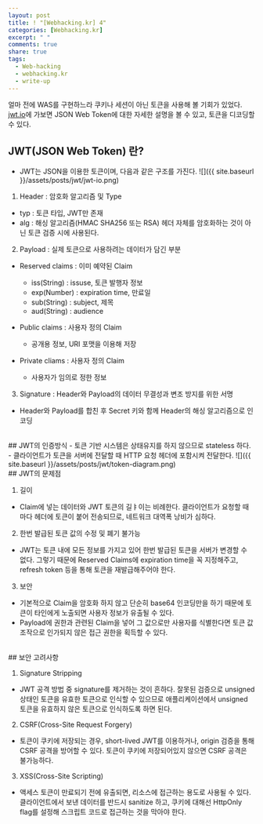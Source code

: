 ```yaml
---
layout: post
title: ! "[Webhacking.kr] 4"
categories: [Webhacking.kr]
excerpt: " "
comments: true
share: true
tags:
  - Web-hacking
  - webhacking.kr
  - write-up
---
```


얼마 전에 WAS를 구현하느라 쿠키나 세션이 아닌 토큰을 사용해 볼 기회가 있었다.
[jwt.io](https://jwt.io/)에 가보면 JSON Web Token에 대한 자세한 설명을 볼 수 있고, 토큰을 디코딩할 수 있다.

<!--more-->

## JWT(JSON Web Token) 란?
 - JWT는 JSON을 이용한 토큰이며, 다음과 같은 구조를 가진다.
![]({{ site.baseurl }}/assets/posts/jwt/jwt-io.png)

 1) Header : 암호화 알고리즘 및 Type
  - typ : 토큰 타입, JWT만 존재
  - alg : 해싱 알고리즘(HMAC SHA256 또는 RSA) 헤더 자체를 암호화하는 것이 아닌 토큰 검증 시에 사용된다.

 2) Payload : 실제 토큰으로 사용하려는 데이터가 담긴 부분
  - Reserved claims : 이미 예약된 Claim
     - iss(String) : issuse, 토큰 발행자 정보
     - exp(Number) : expiration time, 만료일
     - sub(String) : subject, 제목
     - aud(String) : audience

  - Public claims : 사용자 정의 Claim
     - 공개용 정보, URI 포맷을 이용해 저장

  - Private cliams : 사용자 정의 Claim
     - 사용자가 임의로 정한 정보


 3) Signature : Header와 Payload의 데이터 무결성과 변조 방지를 위한 서명
  - Header와 Payload를 합친 후 Secret 키와 함께 Header의 해싱 알고리즘으로 인코딩

<br>
## JWT의 인증방식
 - 토큰 기반 시스템은 상태유지를 하지 않으므로 stateless 하다.
 - 클라이언트가 토큰을 서버에 전달할 때 HTTP 요청 헤더에 포함시켜 전달한다.
![]({{ site.baseurl }}/assets/posts/jwt/token-diagram.png)

<br>
## JWT의 문제점

  1) 길이
   - Claim에 넣는 데이터와 JWT 토큰의 길ㅑ이는 비례한다. 클라이언트가 요청할 때마다 헤더에 토큰이 붙어 전송되므로, 네트워크 대역폭 낭비가 심하다.

  2) 한번 발급된 토큰 값의 수정 및 폐기 불가능
   - JWT는 토큰 내에 모든 정보를 가지고 있어 한번 발급된 토큰을 서버가 변경할 수 없다. 그렇기 때문에 Reserved Claims에 expiration time을 꼭 지정해주고, refresh token 등을 통해 토큰을 재발급해주어야 한다.

  3) 보안
   - 기본적으로 Claim을 암호화 하지 않고 단순히 base64 인코딩만을 하기 때문에 토큰이 타인에게 노출되면 사용자 정보가 유출될 수 있다.
   - Payload에 권한과 관련된 Claim을 넣어 그 값으로만 사용자를 식별한다면 토큰 값 조작으로 인가되지 않은 접근 권한을 획득할 수 있다. 

<br>
## 보안 고려사항

  1) Signature Stripping
   - JWT 공격 방법 중 signature를 제거하는 것이 흔하다. 잘못된 검증으로 unsigned 상태인 토큰을 유효한 토큰으로 인식할 수 있으므로 애플리케이션에서 unsigned 토큰을 유효하지 않은 토큰으로 인식하도록 하면 된다.

  2) CSRF(Cross-Site Request Forgery)
   - 토큰이 쿠키에 저장되는 경우, short-lived JWT를 이용하거나, origin 검증을 통해 CSRF 공격을 방어할 수 있다. 토큰이 쿠키에 저장되어있지 않으면 CSRF 공격은 불가능하다.

  3) XSS(Cross-Site Scripting)
   - 액세스 토큰이 만료되기 전에 유출되면, 리소스에 접근하는 용도로 사용될 수 있다. 클라이언트에서 보낸 데이터를 반드시 sanitize 하고, 쿠키에 대해선 HttpOnly flag를 설정해 스크립트 코드로 접근하는 것을 막아야 한다.
